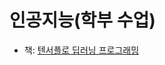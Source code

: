 # 인공지능(학부 수업)
- 책: [텐서플로 딥러닝 프로그래밍](https://search.shopping.naver.com/book/catalog/32441009446?query=%ED%85%90%EC%84%9C%ED%94%8C%EB%A1%9C%20%EB%94%A5%EB%9F%AC%EB%8B%9D%20%ED%94%84%EB%A1%9C%EA%B7%B8%EB%9E%98%EB%B0%8D&NaPm=ct%3Dl94dmgu0%7Cci%3D1086a9cf2a2c75e26a73bf524b7df2060c815d6f%7Ctr%3Dboksl%7Csn%3D95694%7Chk%3D4f87403c63b1ce63ab1d277fe4ae55b03cb720ce)

